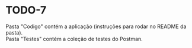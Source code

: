 # TODO-7

Pasta "Codigo" contém a aplicação (instruções para rodar no README da pasta). \
Pasta "Testes" contém a coleção de testes do Postman.
